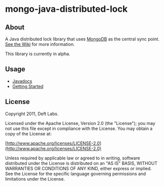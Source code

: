 
mongo-java-distributed-lock
=============

About
------------

A Java distributed lock library that uses [MongoDB](http://www.mongodb.org/) as the central sync point. [See the Wiki](https://github.com/deftlabs/mongo-java-distributed-lock/wiki) for more information.

This library is currently in alpha.

Usage
------------

* [Javadocs](http://api.deftlabs.com/mongo-java-distributed-lock)
* [Getting Started](https://github.com/deftlabs/mongo-java-distributed-lock/wiki/Getting-Started)

License
------------

Copyright 2011, Deft Labs.

Licensed under the Apache License, Version 2.0 (the "License");
you may not use this file except in compliance with the License.
You may obtain a copy of the License at:

[http://www.apache.org/licenses/LICENSE-2.0](http://www.apache.org/licenses/LICENSE-2.0)

Unless required by applicable law or agreed to in writing, software
distributed under the License is distributed on an "AS IS" BASIS,
WITHOUT WARRANTIES OR CONDITIONS OF ANY KIND, either express or implied.
See the License for the specific language governing permissions and
limitations under the License.

